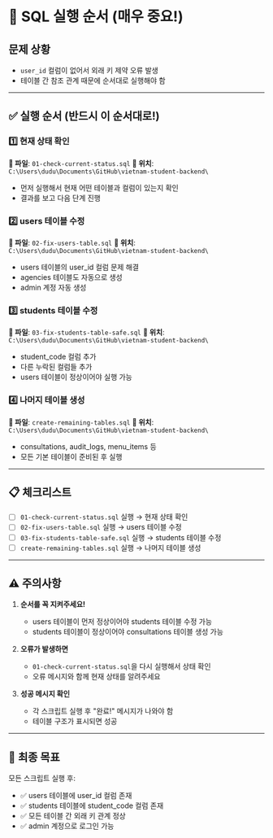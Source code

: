 # 🚨 SQL 실행 순서 (매우 중요!)

## 문제 상황
- `user_id` 컬럼이 없어서 외래 키 제약 오류 발생
- 테이블 간 참조 관계 때문에 순서대로 실행해야 함

---

## ✅ 실행 순서 (반드시 이 순서대로!)

### 1️⃣ 현재 상태 확인
**📁 파일**: `01-check-current-status.sql`
**📂 위치**: `C:\Users\dudu\Documents\GitHub\vietnam-student-backend\`
- 먼저 실행해서 현재 어떤 테이블과 컬럼이 있는지 확인
- 결과를 보고 다음 단계 진행

### 2️⃣ users 테이블 수정
**📁 파일**: `02-fix-users-table.sql`
**📂 위치**: `C:\Users\dudu\Documents\GitHub\vietnam-student-backend\`
- users 테이블의 user_id 컬럼 문제 해결
- agencies 테이블도 자동으로 생성
- admin 계정 자동 생성

### 3️⃣ students 테이블 수정
**📁 파일**: `03-fix-students-table-safe.sql`
**📂 위치**: `C:\Users\dudu\Documents\GitHub\vietnam-student-backend\`
- student_code 컬럼 추가
- 다른 누락된 컬럼들 추가
- users 테이블이 정상이어야 실행 가능

### 4️⃣ 나머지 테이블 생성
**📁 파일**: `create-remaining-tables.sql`
**📂 위치**: `C:\Users\dudu\Documents\GitHub\vietnam-student-backend\`
- consultations, audit_logs, menu_items 등
- 모든 기본 테이블이 준비된 후 실행

---

## 📋 체크리스트

- [ ] `01-check-current-status.sql` 실행 → 현재 상태 확인
- [ ] `02-fix-users-table.sql` 실행 → users 테이블 수정
- [ ] `03-fix-students-table-safe.sql` 실행 → students 테이블 수정
- [ ] `create-remaining-tables.sql` 실행 → 나머지 테이블 생성

---

## ⚠️ 주의사항

1. **순서를 꼭 지켜주세요!**
   - users 테이블이 먼저 정상이어야 students 테이블 수정 가능
   - students 테이블이 정상이어야 consultations 테이블 생성 가능

2. **오류가 발생하면**
   - `01-check-current-status.sql`을 다시 실행해서 상태 확인
   - 오류 메시지와 함께 현재 상태를 알려주세요

3. **성공 메시지 확인**
   - 각 스크립트 실행 후 "완료!" 메시지가 나와야 함
   - 테이블 구조가 표시되면 성공

---

## 🎯 최종 목표

모든 스크립트 실행 후:
- ✅ users 테이블에 user_id 컬럼 존재
- ✅ students 테이블에 student_code 컬럼 존재
- ✅ 모든 테이블 간 외래 키 관계 정상
- ✅ admin 계정으로 로그인 가능